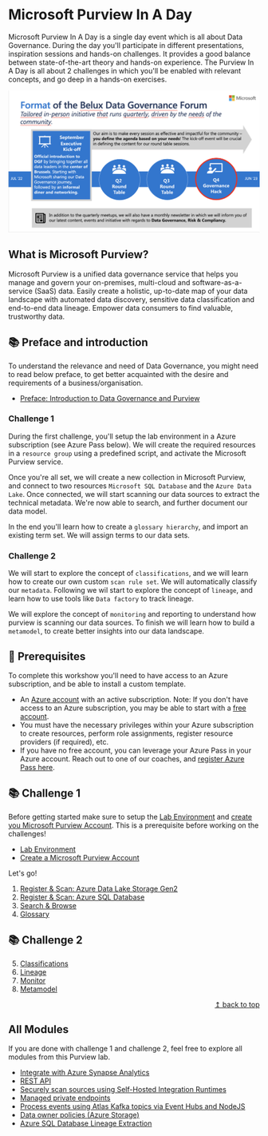 # Microsoft Purview In A Day

Microsoft Purview In A Day is a single day event which is all about Data Governance. During the day you'll participate in different presentations, inspiration sessions and hands-on challenges. It provides a good balance between state-of-the-art theory and hands-on experience. The Purview In A Day is all about 2 challenges in which you'll be enabled with relevant concepts, and go deep in a hands-on exercises.

![Mission statement](./assets/dgf-mission-statement.png)

## What is Microsoft Purview?

Microsoft Purview is a unified data governance service that helps you manage and govern your on-premises, multi-cloud and software-as-a-service (SaaS) data. Easily create a holistic, up-to-date map of your data landscape with automated data discovery, sensitive data classification and end-to-end data lineage. Empower data consumers to find valuable, trustworthy data.

## :books: Preface and introduction

To understand the relevance and need of Data Governance, you might need to read below preface, to get better acquainted with the desire and requirements of a business/organisation.

- [Preface: Introduction to Data Governance and Purview](./modules/preface.md)

### Challenge 1

During the first challenge, you'll setup the lab environment in a Azure subscription (see Azure Pass below). We will create the required resources in a `resource group` using a predefined script, and activate the Microsoft Purview service.

Once you're all set, we will create a new collection in Microsoft Purview, and connect to two resources `Microsoft SQL Database` and the `Azure Data Lake`. Once connected, we will start scanning our data sources to extract the technical metadata. We're now able to search, and further document our data model.

In the end you'll learn how to create a `glossary hierarchy`, and import an existing term set. We will assign terms to our data sets.

### Challenge 2

We will start to explore the concept of `classifications`, and we will learn how to create our own custom `scan rule set`. We will automatically classify our `metadata`. Following we wil start to explore the concept of `lineage`, and learn how to use tools like `Data factory` to track lineage.

We will explore the concept of `monitoring` and reporting to understand how purview is scanning our data sources. To finish we will learn how to build a `metamodel`, to create better insights into our data landscape.

## :thinking: Prerequisites

To complete this workshow you'll need to have access to an Azure subscription, and be able to install a custom template.

- An [Azure account](https://azure.microsoft.com/free/) with an active subscription. Note: If you don't have access to an Azure subscription, you may be able to start with a [free account](https://www.azure.com/free).
- You must have the necessary privileges within your Azure subscription to create resources, perform role assignments, register resource providers (if required), etc.
- If you have no free account, you can leverage your Azure Pass in your Azure account. Reach out to one of our coaches, and [register Azure Pass here](https://azure.microsoft.com/en-us/pricing/offers/azure-pass/).

## :books: Challenge 1

Before getting started make sure to setup the [Lab Environment](./challenge1/module00.md) and [create you Microsoft Purview Account](./challenge1/module01.md). This is a prerequisite before working on the challenges!

- [Lab Environment](./challenge1/module00.md)
- [Create a Microsoft Purview Account](./challenge1/module01.md)

Let's go!

1. [Register & Scan: Azure Data Lake Storage Gen2 ](./challenge1/module02a.md)
2. [Register & Scan: Azure SQL Database](./challenge1/module02b.md)
3. [Search & Browse](./challenge1/module03.md)
4. [Glossary](./challenge1/module04.md)

## :books: Challenge 2

5. [Classifications](./challenge2/module05.md)
6. [Lineage](./challenge2/module06.md)
7. [Monitor](./challenge2/module08.md)
8. [Metamodel](./challenge2/module17.md)

<div align="right"><a href="#microsoft-purview-workshop">↥ back to top</a></div>

## All Modules

If you are done with challenge 1 and challenge 2, feel free to explore all modules from this Purview lab.

- [Integrate with Azure Synapse Analytics](./modules/module09.md)
- [REST API](./modules/module10.md)
- [Securely scan sources using Self-Hosted Integration Runtimes](./modules/module11.md)
- [Managed private endpoints](./modules/module12.md)
- [Process events using Atlas Kafka topics via Event Hubs and NodeJS](./modules/module13.md)
- [Data owner policies (Azure Storage)](./modules/module14.md)
- [Azure SQL Database Lineage Extraction](./modules/module15.md)
